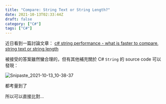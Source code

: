 ```yaml
---
title: "Compare: String Text or String Length?"
date: 2021-10-13T02:33:44Z
draft: false
category: ["C#"]
tags: ["C#"]
---
```


近日看到一篇討論文章：
[c# string performance - what is faster to compare, string text or string length](https://stackoverflow.com/questions/3652036/c-sharp-string-performance-what-is-faster-to-compare-string-text-or-string-le)

被接受的答案雖然蠻合理的，但有其他補充關於 C# `String` 的 source code 可以發現：

![Snipaste_2021-10-13_10-38-37](https://i.imgur.com/SpPfwpb.png)

都考量到了

所以可以直接比對...
